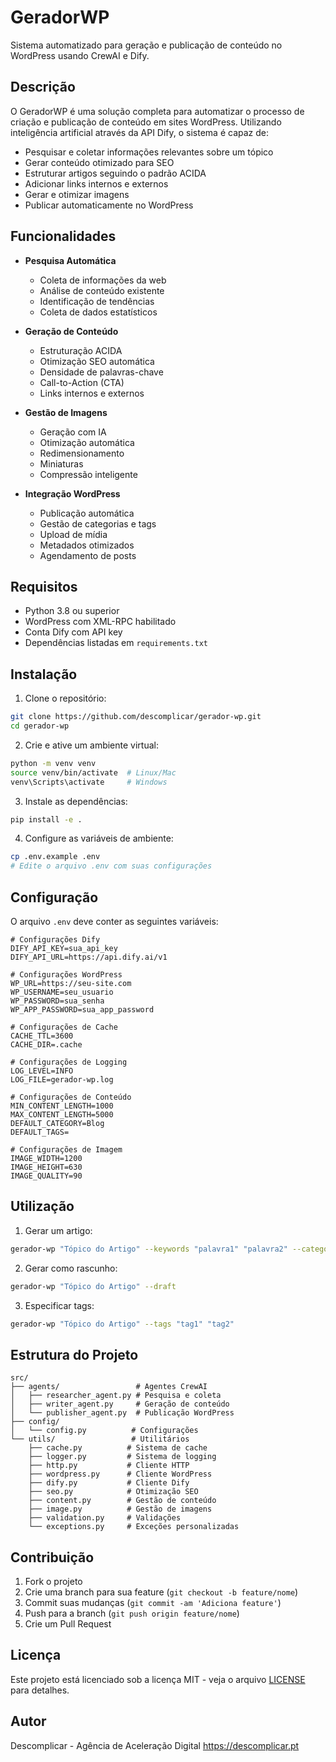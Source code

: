 # GeradorWP

Sistema automatizado para geração e publicação de conteúdo no WordPress usando CrewAI e Dify.

## Descrição

O GeradorWP é uma solução completa para automatizar o processo de criação e publicação de conteúdo em sites WordPress. Utilizando inteligência artificial através da API Dify, o sistema é capaz de:

- Pesquisar e coletar informações relevantes sobre um tópico
- Gerar conteúdo otimizado para SEO
- Estruturar artigos seguindo o padrão ACIDA
- Adicionar links internos e externos
- Gerar e otimizar imagens
- Publicar automaticamente no WordPress

## Funcionalidades

- **Pesquisa Automática**
  - Coleta de informações da web
  - Análise de conteúdo existente
  - Identificação de tendências
  - Coleta de dados estatísticos

- **Geração de Conteúdo**
  - Estruturação ACIDA
  - Otimização SEO automática
  - Densidade de palavras-chave
  - Call-to-Action (CTA)
  - Links internos e externos

- **Gestão de Imagens**
  - Geração com IA
  - Otimização automática
  - Redimensionamento
  - Miniaturas
  - Compressão inteligente

- **Integração WordPress**
  - Publicação automática
  - Gestão de categorias e tags
  - Upload de mídia
  - Metadados otimizados
  - Agendamento de posts

## Requisitos

- Python 3.8 ou superior
- WordPress com XML-RPC habilitado
- Conta Dify com API key
- Dependências listadas em `requirements.txt`

## Instalação

1. Clone o repositório:
```bash
git clone https://github.com/descomplicar/gerador-wp.git
cd gerador-wp
```

2. Crie e ative um ambiente virtual:
```bash
python -m venv venv
source venv/bin/activate  # Linux/Mac
venv\Scripts\activate     # Windows
```

3. Instale as dependências:
```bash
pip install -e .
```

4. Configure as variáveis de ambiente:
```bash
cp .env.example .env
# Edite o arquivo .env com suas configurações
```

## Configuração

O arquivo `.env` deve conter as seguintes variáveis:

```env
# Configurações Dify
DIFY_API_KEY=sua_api_key
DIFY_API_URL=https://api.dify.ai/v1

# Configurações WordPress
WP_URL=https://seu-site.com
WP_USERNAME=seu_usuario
WP_PASSWORD=sua_senha
WP_APP_PASSWORD=sua_app_password

# Configurações de Cache
CACHE_TTL=3600
CACHE_DIR=.cache

# Configurações de Logging
LOG_LEVEL=INFO
LOG_FILE=gerador-wp.log

# Configurações de Conteúdo
MIN_CONTENT_LENGTH=1000
MAX_CONTENT_LENGTH=5000
DEFAULT_CATEGORY=Blog
DEFAULT_TAGS=

# Configurações de Imagem
IMAGE_WIDTH=1200
IMAGE_HEIGHT=630
IMAGE_QUALITY=90
```

## Utilização

1. Gerar um artigo:
```bash
gerador-wp "Tópico do Artigo" --keywords "palavra1" "palavra2" --category "Marketing"
```

2. Gerar como rascunho:
```bash
gerador-wp "Tópico do Artigo" --draft
```

3. Especificar tags:
```bash
gerador-wp "Tópico do Artigo" --tags "tag1" "tag2"
```

## Estrutura do Projeto

```
src/
├── agents/                 # Agentes CrewAI
│   ├── researcher_agent.py # Pesquisa e coleta
│   ├── writer_agent.py     # Geração de conteúdo
│   └── publisher_agent.py  # Publicação WordPress
├── config/
│   └── config.py          # Configurações
└── utils/                 # Utilitários
    ├── cache.py          # Sistema de cache
    ├── logger.py         # Sistema de logging
    ├── http.py           # Cliente HTTP
    ├── wordpress.py      # Cliente WordPress
    ├── dify.py           # Cliente Dify
    ├── seo.py            # Otimização SEO
    ├── content.py        # Gestão de conteúdo
    ├── image.py          # Gestão de imagens
    ├── validation.py     # Validações
    └── exceptions.py     # Exceções personalizadas
```

## Contribuição

1. Fork o projeto
2. Crie uma branch para sua feature (`git checkout -b feature/nome`)
3. Commit suas mudanças (`git commit -am 'Adiciona feature'`)
4. Push para a branch (`git push origin feature/nome`)
5. Crie um Pull Request

## Licença

Este projeto está licenciado sob a licença MIT - veja o arquivo [LICENSE](LICENSE) para detalhes.

## Autor

Descomplicar - Agência de Aceleração Digital
https://descomplicar.pt 